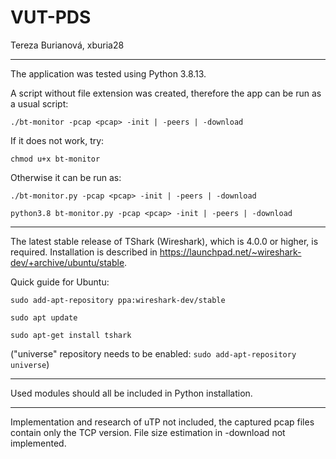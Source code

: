 # VUT-PDS
Tereza Burianová, xburia28

---

The application was tested using Python 3.8.13.

A script without file extension was created, therefore the app can be run as a usual script:

`./bt-monitor -pcap <pcap> -init | -peers | -download`

If it does not work, try:

`chmod u+x bt-monitor`

Otherwise it can be run as:

`./bt-monitor.py -pcap <pcap> -init | -peers | -download`

`python3.8 bt-monitor.py -pcap <pcap> -init | -peers | -download`

---

The latest stable release of TShark (Wireshark), which is 4.0.0 or higher, is required. Installation is described in https://launchpad.net/~wireshark-dev/+archive/ubuntu/stable.

Quick guide for Ubuntu:

`sudo add-apt-repository ppa:wireshark-dev/stable`

`sudo apt update`

`sudo apt-get install tshark`

("universe" repository needs to be enabled: `sudo add-apt-repository universe`)

---

Used modules should all be included in Python installation.

---

Implementation and research of uTP not included, the captured pcap files contain only the TCP version. File size estimation in -download not implemented.
